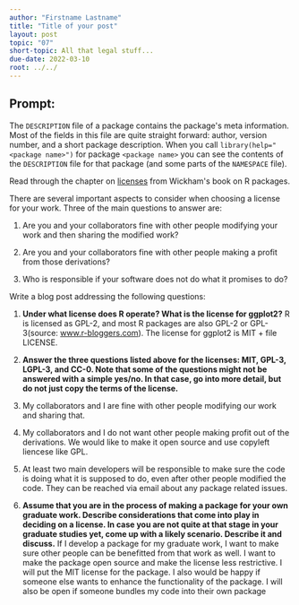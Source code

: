 ```yaml
---
author: "Firstname Lastname"
title: "Title of your post"
layout: post
topic: "07"
short-topic: All that legal stuff...
due-date: 2022-03-10
root: ../../
---
```


## Prompt:

The `DESCRIPTION` file of a package contains the package's meta information. Most of the fields in this file are quite straight forward: author, version number, and a short package description. When you call `library(help="<package name>")` for  package `<package name>` you can see the contents of the `DESCRIPTION` file for that package (and some parts of the `NAMESPACE` file).

Read through the chapter on [licenses](https://r-pkgs.org/license.html) from Wickham's book on R packages. 

There are several important aspects to consider when choosing a license for your work. 
Three of the main questions to answer are: 

1. Are you and your collaborators fine with other people modifying your work and then sharing the modified work?

2. Are you and your collaborators fine with other people making a profit from those derivations?

3. Who is responsible if your software does not do what it promises to do?


Write a blog post addressing the following questions: 

1. **Under what license does R operate? What is the license for ggplot2?**
 R is licensed as GPL-2, and most R packages are also GPL-2 or GPL-3(source: www.r-bloggers.com). The license for ggplot2 is MIT + file LICENSE.
2. **Answer the three questions listed above for the licenses: MIT, GPL-3,  LGPL-3, and CC-0. Note that some of the questions might not be answered with a simple yes/no. In that case, go into more detail, but do not just copy the terms of the license.**
 1. My collaborators and I are fine with other people modifying our work and sharing that. 
 2. My collaborators and I do not want other people making profit out of the derivations. We would like to make it open source and use copyleft liencese like GPL.
 3. At least two main developers will be responsible to make sure the code is doing what it is supposed to do, even after other people modified the code. They can be reached via email about any package related issues.

4. **Assume that you are in the process of making a package for your own graduate work. Describe considerations that come into play in deciding on a license. In case you are not quite at that stage in your graduate studies yet, come up with a likely scenario. Describe it and discuss.**
If I develop a package for my graduate work, I want to make sure other people can be benefitted from that work as well. I want to make the package open source and make the license less restrictive. I will put the MIT license for the package. I also would be happy if someone else wants to enhance the functionality of the package. I will also be open if someone bundles my code into their own package
